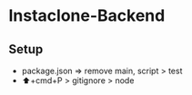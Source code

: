 # Instaclone-Backend

## Setup

- package.json => remove main, script > test
- ⬆️+cmd+P > gitignore > node
